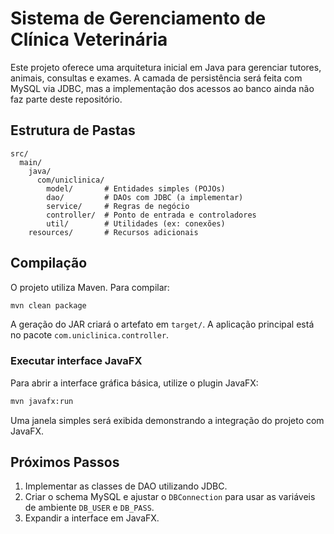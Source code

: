 # Sistema de Gerenciamento de Clínica Veterinária

Este projeto oferece uma arquitetura inicial em Java para gerenciar tutores, animais, consultas e exames. A camada de persistência será feita com MySQL via JDBC, mas a implementação dos acessos ao banco ainda não faz parte deste repositório.

## Estrutura de Pastas
```
src/
  main/
    java/
      com/uniclinica/
        model/       # Entidades simples (POJOs)
        dao/         # DAOs com JDBC (a implementar)
        service/     # Regras de negócio
        controller/  # Ponto de entrada e controladores
        util/        # Utilidades (ex: conexões)
    resources/       # Recursos adicionais
```

## Compilação
O projeto utiliza Maven. Para compilar:

```bash
mvn clean package
```

A geração do JAR criará o artefato em `target/`. A aplicação principal está no pacote `com.uniclinica.controller`.

### Executar interface JavaFX

Para abrir a interface gráfica básica, utilize o plugin JavaFX:

```bash
mvn javafx:run
```

Uma janela simples será exibida demonstrando a integração do projeto com JavaFX.

## Próximos Passos
1. Implementar as classes de DAO utilizando JDBC.
2. Criar o schema MySQL e ajustar o `DBConnection` para usar as variáveis de ambiente `DB_USER` e `DB_PASS`.
3. Expandir a interface em JavaFX.
